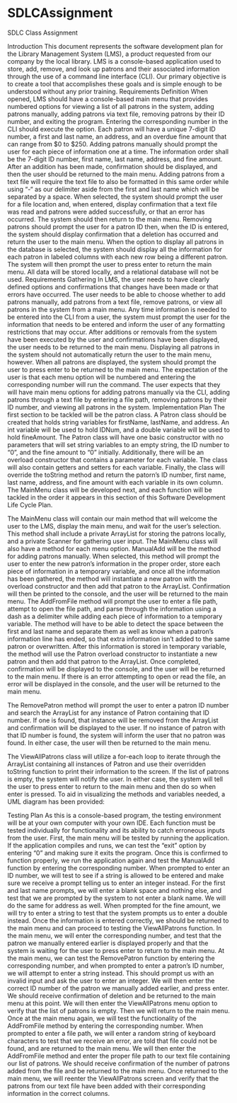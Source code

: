 # SDLCAssignment
SDLC Class Assignment

Introduction
This document represents the software development plan for the Library Management System (LMS), a product requested from our company by the local library. LMS is a console-based application used to store, add, remove, and look up patrons and their associated information through the use of a command line interface (CLI). Our primary objective is to create a tool that accomplishes these goals and is simple enough to be understood without any prior training.
Requirements Definition
When opened, LMS should have a console-based main menu that provides numbered options for viewing a list of all patrons in the system, adding patrons manually, adding patrons via text file, removing patrons by their ID number, and exiting the program. Entering the corresponding number in the CLI should execute the option. Each patron will have a unique 7-digit ID number, a first and last name, an address, and an overdue fine amount that can range from $0 to $250. 
Adding patrons manually should prompt the user for each piece of information one at a time. The information order shall be the 7-digit ID number, first name, last name, address, and fine amount. After an addition has been made, confirmation should be displayed, and then the user should be returned to the main menu. Adding patrons from a text file will require the text file to also be formatted in this same order while using “-“ as our delimiter aside from the first and last name which will be separated by a space. When selected, the system should prompt the user for a file location and, when entered, display confirmation that a text file was read and patrons were added successfully, or that an error has occurred. The system should then return to the main menu. Removing patrons should prompt the user for a patron ID then, when the ID is entered, the system should display confirmation that a deletion has occurred and return the user to the main menu. When the option to display all patrons in the database is selected, the system should display all the information for each patron in labeled columns with each new row being a different patron. The system will then prompt the user to press enter to return the main menu. All data will be stored locally, and a relational database will not be used.
Requirements Gathering
In LMS, the user needs to have clearly defined options and confirmations that changes have been made or that errors have occurred. The user needs to be able to choose whether to add patrons manually, add patrons from a text file, remove patrons, or view all patrons in the system from a main menu. Any time information is needed to be entered into the CLI from a user, the system must prompt the user for the information that needs to be entered and inform the user of any formatting restrictions that may occur. After additions or removals from the system have been executed by the user and confirmations have been displayed, the user needs to be returned to the main menu. Displaying all patrons in the system should not automatically return the user to the main menu, however. When all patrons are displayed, the system should prompt the user to press enter to be returned to the main menu.
The expectation of the user is that each menu option will be numbered and entering the corresponding number will run the command. The user expects that they will have main menu options for adding patrons manually via the CLI, adding patrons through a text file by entering a file path, removing patrons by their ID number, and viewing all patrons in the system. 
Implementation Plan
The first section to be tackled will be the patron class. A Patron class should be created that holds string variables for firstName, lastName, and address. An int variable will be used to hold IDNum, and a double variable will be used to hold fineAmount. The Patron class will have one basic constructor with no parameters that will set string variables to an empty string, the ID number to “0”, and the fine amount to “0” initially. Additionally, there will be an overload constructor that contains a parameter for each variable. The class will also contain getters and setters for each variable. Finally, the class will override the toString method and return the patorn’s ID number, first name, last name, address, and fine amount with each variable in its own column. The MainMenu class will be developed next, and each function will be tackled in the order it appears in this section of this Software Development Life Cycle Plan.

The MainMenu class will contain our main method that will welcome the user to the LMS, display the main menu, and wait for the user’s selection. This method shall include a private ArrayList for storing the patrons locally, and a private Scanner for gathering user input. The MainMenu class will also have a method for each menu option. 
ManualAdd will be the method for adding patrons manually. When selected, this method will prompt the user to enter the new patron’s information in the proper order, store each piece of information in a temporary variable, and once all the information has been gathered, the method will instantiate a new patron with the overload constructor and then add that patron to the ArrayList. Confirmation will then be printed to the console, and the user will be returned to the main menu.
The AddFromFile method will prompt the user to enter a file path, attempt to open the file path, and parse through the information using a dash as a delimiter while adding each piece of information to a temporary variable. The method will have to be able to detect the space between the first and last name and separate them as well as know when a patron’s information line has ended, so that extra information isn’t added to the same patron or overwritten. After this information is stored in temporary variable, the method will use the Patron overload constructor to instantiate a new patron and then add that patron to the ArrayList. Once completed, confirmation will be displayed to the console, and the user will be returned to the main menu. If there is an error attempting to open or read the file, an error will be displayed in the console, and the user will be returned to the main menu.

The RemovePatron method will prompt the user to enter a patron ID number and search the ArrayList for any instance of Patron containing that ID number. If one is found, that instance will be removed from the ArrayList and confirmation will be displayed to the user. If no instance of patron with that ID number is found, the system will inform the user that no patron was found. In either case, the user will then be returned to the main menu.

The ViewAllPatrons class will utilize a for-each loop to iterate through the ArrayList containing all instances of Patron and use their overridden toString function to print their information to the screen. If the list of patrons is empty, the system will notify the user. In either case, the system will tell the user to press enter to return to the main menu and then do so when enter is pressed.
To aid in visualizing the methods and variables needed, a UML diagram has been provided:
 

Testing Plan
As this is a console-based program, the testing environment will be at your own computer with your own IDE. Each function must be tested individually for functionality and its ability to catch erroneous inputs from the user. First, the main menu will be tested by running the application. If the application compiles and runs, we can test the “exit” option by entering “0” and making sure it exits the program. Once this is confirmed to function properly, we run the application again and test the ManualAdd function by entering the corresponding number. When prompted to enter an ID number, we will test to see if a string is allowed to be entered and make sure we receive a prompt telling us to enter an integer instead. For the first and last name prompts, we will enter a blank space and nothing else, and test that we are prompted by the system to not enter a blank name. We will do the same for address as well. When prompted for the fine amount, we will try to enter a string to test that the system prompts us to enter a double instead. Once the information is entered correctly, we should be returned to the main menu and can proceed to testing the ViewAllPatrons function.
In the main menu, we will enter the corresponding number, and test that the patron we manually entered earlier is displayed properly and that the system is waiting for the user to press enter to return to the main menu.
At the main menu, we can test the RemovePatron function by entering the corresponding number, and when prompted to enter a patron’s ID number, we will attempt to enter a string instead. This should prompt us with an invalid input and ask the user to enter an integer. We will then enter the correct ID number of the patron we manually added earlier, and press enter. We should receive confirmation of deletion and be returned to the main menu at this point. We will then enter the ViewAllPatrons menu option to verify that the list of patrons is empty. Then we will return to the main menu.
Once at the main menu again, we will test the functionality of the AddFromFile method by entering the corresponding number. When prompted to enter a file path, we will enter a random string of keyboard characters to test that we receive an error, are told that file could not be found, and are returned to the main menu. We will then enter the AddFromFile method and enter the proper file path to our text file containing our list of patrons. We should receive confirmation of the number of patrons added from the file and be returned to the main menu. Once returned to the main menu, we will reenter the ViewAllPatrons screen and verify that the patrons from our text file have been added with their corresponding information in the correct columns.
